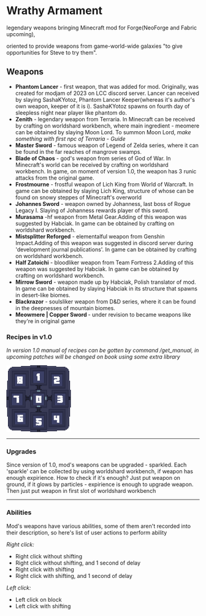 <h1>Wrathy Armament</h1>

<p> legendary weapons bringing Minecraft mod for Forge(NeoForge and Fabric upcoming),

oriented to provide weapons from game-world-wide galaxies "to give opportunities for Steve to try them".</p>


<h2>Weapons</h2>

<ul>
<li>
<strong>Phantom Lancer</strong>  - first weapon, that was added for mod. Originally, was created for modjam of 2023 on LCC discord server.  Lancer can received by slaying SashaKYotoz, Phantom Lancer Keeper(whereas it's author's own weapon, keeper of it is i). SashaKYotoz spawns on fourth day of sleepless night near player like phantom do.
</li>
<li>
<strong>Zenith</strong> - legendary weapon from Terraria. In Minecraft can be received by crafting on worldshard workbench, where main ingredient - meomere can be obtained  by slaying Moon Lord.
To summon Moon Lord, <i>make something with first npc of Terraria - Guide</i>
</li>
<li>
<strong>Master Sword</strong> - famous weapon of Legend of Zelda series, where it can be found in the far reaches of mangrove swamps.
</li>
<li>
<strong>Blade of Chaos</strong>  - god's weapon from series of God of War. In Minecraft's world can be received by crafting on worldshard workbench. In game, on moment of version 1.0, the weapon has 3 runic attacks from the original game.
</li>
<li>
<strong>Frostmourne</strong>  - frostful weapon of Lich King from World of Warcraft. In game can be obtained by slaying Lich King, structure of whose can be found on snowy steppes of Minecraft's overworld
</li>
<li>
<strong>Johannes Sword</strong> - weapon owned by Johanness, last boss of Rogue Legacy I. Slaying of Johanness rewards player of this sword.
</li>
<li>
<strong>Murasama</strong> -hf weapon from Metal Gear.Adding of this weapon was suggested by Habciak. In game can be obtained by crafting on worldshard workbench.
</li>
<li>
<strong>Mistsplitter Reforged</strong> - elementalful weapon from Genshin Impact.Adding of this weapon was suggested in discord server during 'development journal publications'. In game can be obtained by crafting on worldshard workbench.
</li>
<li>
<strong>Half Zatoichi</strong> - bloodliker weapon from Team Fortress 2.Adding of this weapon was suggested by Habciak. In game can be obtained by crafting on worldshard workbench.
</li>
<li>
<strong>Mirrow Sword</strong> - weapon made up by Habciak, Polish translator of mod. In game can be obtained by slaying Habciak in its structure that spawns in desert-like biomes.
</li>
<li>
<strong>Blackrazor</strong> - soulsliker weapon from D&D series, where it can be found in the deepnesses of mountain biomes.
</li>
<li>
<strong>Meowmere | Copper Sword </strong> - under revision to became weapons like they're in original game
</li>
</ul>

<h3>Recipes in v1.0</h3>
    <p><i>In version 1.0 manual of recipes can be gotten by command /get_manual, in upcoming patches will be changed on book using some extra library</i></p>
    <img src="images/sashakyotoz_decorations/recipe_instructions.png">

<hr>
<h3>Upgrades</h3>
    <p>Since version of 1.0, mod's weapons can be upgraded - sparkled. Each 'sparkle' can be collected by using worldshard workbench, if weapon has enough expirience. How to check if it's enough? Just put weapon on ground, if it glows by particles - expirience is enough to upgrade weapon. Then just put weapon in first slot of worldshard workbench</p>
<hr>

<h3>Abilities</h3>
    <p>Mod's weapons have various abilities, some of them aren't recorded into their description, so here's list of user actions to perform ability</p>
    <p><i>Right click:</i></p>
    <ul>
    <li>
        Right click without shifting
    </li>
    <li>
        Right click without shifting, and 1 second of delay
    </li>
    <li>
        Right click with shifting
    </li>
    <li>
        Right click with shifting, and 1 second of delay
    </li>
    </ul>
    <p><i>Left click:</i></p>
    <ul>
    <li>
        Left click on block
    </li>
    <li>
        Left click with shifting
    </li>
    </ul>